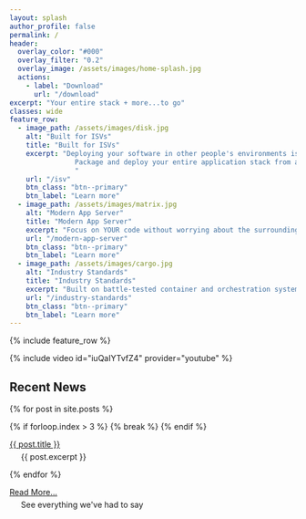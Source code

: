 ```yaml
---
layout: splash
author_profile: false
permalink: /
header:
  overlay_color: "#000"
  overlay_filter: "0.2"
  overlay_image: /assets/images/home-splash.jpg
  actions:
    - label: "Download"
      url: "/download"
excerpt: "Your entire stack + more...to go"
classes: wide
feature_row:
  - image_path: /assets/images/disk.jpg
    alt: "Built for ISVs"
    title: "Built for ISVs"
    excerpt: "Deploying your software in other people's environments is HARD.               
                Package and deploy your entire application stack from a single installable file.
                "
    url: "/isv"
    btn_class: "btn--primary"
    btn_label: "Learn more"
  - image_path: /assets/images/matrix.jpg
    alt: "Modern App Server"
    title: "Modern App Server"
    excerpt: "Focus on YOUR code without worrying about the surrounding infrastructure. Any technology, any services."
    url: "/modern-app-server"
    btn_class: "btn--primary"
    btn_label: "Learn more"
  - image_path: /assets/images/cargo.jpg
    alt: "Industry Standards"
    title: "Industry Standards"
    excerpt: "Built on battle-tested container and orchestration systems. Built-in best practices without the complexity."
    url: "/industry-standards"
    btn_class: "btn--primary"
    btn_label: "Learn more"      
---
```


{% include feature_row %}

{% include video id="iuQaIYTvfZ4" provider="youtube" %}

## Recent News

<dl>
{% for post in site.posts %}

  {% if forloop.index > 3 %}
    {% break %}
  {% endif %}

<dt><a href="{{ post.url }}">{{ post.title }}</a></dt>
<dl style="margin-left: 20px; margin-top: 5px">{{ post.excerpt }}</dl>

{% endfor %}

<dt><a href="/blog">Read More...</a></dt>
<dl style="margin-left: 20px; margin-top: 5px">See everything we've had to say</dl>

</dl>
